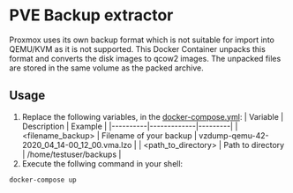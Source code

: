 # PVE Backup extractor
Proxmox uses its own backup format which is not suitable for import into QEMU/KVM as it is not supported. This Docker Container unpacks this format and converts the disk images to qcow2 images. The unpacked files are stored in the same volume as the packed archive.

## Usage
1. Replace the following variables, in the [docker-compose.yml](./docker-compose.yml):
	| Variable | Description | Example |
	|----------|-------------|---------|
	| <filename_backup> | Filename of your backup | vzdump-qemu-42-2020_04_14-00_12_00.vma.lzo |
	| <path_to_directory> | Path to directory | /home/testuser/backups |
2. Execute the follwing command in your shell:
```shell
docker-compose up
```